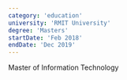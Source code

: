 ```yaml
---
category: 'education'
university: 'RMIT University'
degree: 'Masters'
startDate: 'Feb 2018'
endDate: 'Dec 2019'
---
```


Master of Information Technology 